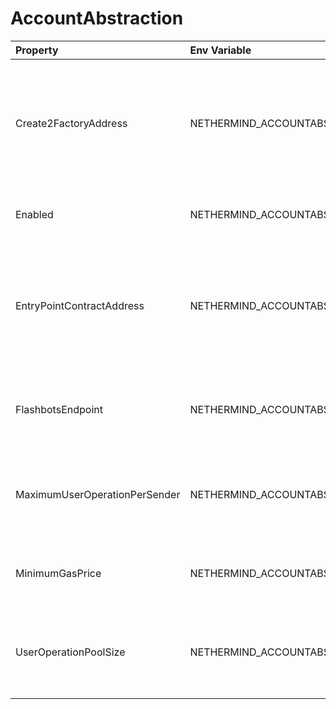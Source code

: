 # AccountAbstraction



| Property | Env Variable | Description | Default |
| :--- | :--- | :--- | :--- |
| Create2FactoryAddress | NETHERMIND_ACCOUNTABSTRACTIONCONFIG_CREATE2FACTORYADDRESS | Defines the hex string representation of the address of the create2Factory contract which was used to create the entryPoint |  |
| Enabled | NETHERMIND_ACCOUNTABSTRACTIONCONFIG_ENABLED | Defines whether UserOperations are allowed. | false |
| EntryPointContractAddress | NETHERMIND_ACCOUNTABSTRACTIONCONFIG_ENTRYPOINTCONTRACTADDRESS | Defines the hex string representation of the address of the EntryPoint contract to which transactions will be made |  |
| FlashbotsEndpoint | NETHERMIND_ACCOUNTABSTRACTIONCONFIG_FLASHBOTSENDPOINT | Defines the string URL for the flashbots bundle reception endpoint | https://relay.flashbots.net/ |
| MaximumUserOperationPerSender | NETHERMIND_ACCOUNTABSTRACTIONCONFIG_MAXIMUMUSEROPERATIONPERSENDER | Defines the maximum number of UserOperations that can be kept for each sender | 10 |
| MinimumGasPrice | NETHERMIND_ACCOUNTABSTRACTIONCONFIG_MINIMUMGASPRICE | Defines the minimum gas price for a user operation to be accepted | 1 |
| UserOperationPoolSize | NETHERMIND_ACCOUNTABSTRACTIONCONFIG_USEROPERATIONPOOLSIZE | Defines the maximum number of UserOperations that can be kept in memory by clients | 200 |

